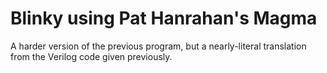 # Blinky using Pat Hanrahan's Magma

A harder version of the previous program, but a nearly-literal translation from the
Verilog code given previously.
